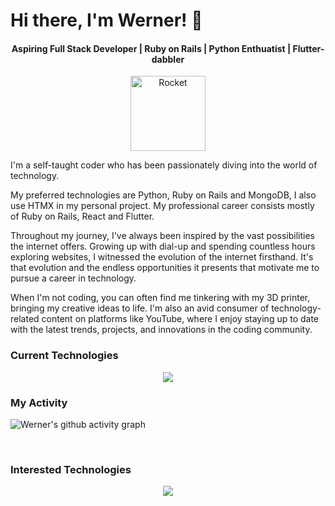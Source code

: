 <!---
WernerPetrick/WernerPetrick is a ✨ special ✨ repository because its `README.md` (this file) appears on your GitHub profile.
You can click the Preview link to take a look at your changes.
--->
# Hi there, I'm Werner! 👋

<div align="center">
  <h4>Aspiring Full Stack Developer | Ruby on Rails | Python Enthuatist | Flutter-dabbler</h4>
  <img src="https://i.ibb.co/wNdV8TS/Rocket.png" alt="Rocket" border="0" width="120">
</div>

I'm a self-taught coder who has been passionately diving into the world of technology.

My preferred technologies are Python, Ruby on Rails and MongoDB, I also use HTMX in my personal project. My professional career consists mostly of Ruby on Rails, React and Flutter.

Throughout my journey, I've always been inspired by the vast possibilities the internet offers. Growing up with dial-up and spending countless hours exploring websites, I witnessed the evolution of the internet firsthand. It's that evolution and the endless opportunities it presents that motivate me to pursue a career in technology.

When I'm not coding, you can often find me tinkering with my 3D printer, bringing my creative ideas to life. I'm also an avid consumer of technology-related content on platforms like YouTube, where I enjoy staying up to date with the latest trends, projects, and innovations in the coding community.

### Current Technologies

<p align="center">
  <a href="https://skillicons.dev">
    <img src="https://skillicons.dev/icons?i=ruby,rails,dart,flutter,firebase,postgres,react,js,html,css,bootstrap,tailwind" />
  </a>
</p>

### My Activity

![Werner's github activity graph](https://github-readme-activity-graph.vercel.app/graph?username=WernerPetrick&theme=nightowl)

<br/>

### Interested Technologies
<p align="center">
  <a href="https://skillicons.dev">
    <img src="https://skillicons.dev/icons?i=htmx,mongodb,py,flask,go,fastapi,godot,md,raspberrypi" />
  </a>
</p>
